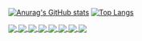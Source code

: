 [![Anurag's GitHub stats](https://github-readme-stats.vercel.app/api?username=yhan219&show_icons=true)](https://github.com/anuraghazra/github-readme-stats)
[![Top Langs](https://github-readme-stats.vercel.app/api/top-langs/?username=yhan219&layout=compact)](https://github.com/anuraghazra/github-readme-stats)

<a href="https://github.com/yhan219/ruoyi-vue-flex">
  <img align="center" src="https://github-readme-stats.vercel.app/api/pin/?username=yhan219&repo=ruoyi-vue-flex" />
</a>
<a href="https://github.com/yhan219/ruoyi-cloud-flex">
  <img align="center" src="https://github-readme-stats.vercel.app/api/pin/?username=yhan219&repo=ruoyi-cloud-flex" />
</a>
<a href="https://github.com/yhan219/navicat_reset_mac">
  <img align="center" src="https://github-readme-stats.vercel.app/api/pin/?username=yhan219&repo=navicat_reset_mac" />
</a>
<a href="https://github.com/yhan219/utools-plugin">
  <img align="center" src="https://github-readme-stats.vercel.app/api/pin/?username=yhan219&repo=utools-plugin" />
</a>
<a href="https://github.com/yhan219/MyIdeaCrackPlugin">
  <img align="center" src="https://github-readme-stats.vercel.app/api/pin/?username=yhan219&repo=MyIdeaCrackPlugin" />
</a>
<a href="https://github.com/yhan219/webp-convert-service">
  <img align="center" src="https://github-readme-stats.vercel.app/api/pin/?username=yhan219&repo=webp-convert-service" />
</a>
<a href="https://github.com/yhan219/seaweedfs-webp">
  <img align="center" src="https://github-readme-stats.vercel.app/api/pin/?username=yhan219&repo=seaweedfs-webp" />
</a>
<a href="[https://github.com/yhan219/alfred_show_hosts](https://github.com/yhan219/alfred_show_hosts)">
  <img align="center" src="https://github-readme-stats.vercel.app/api/pin/?username=yhan219&repo=alfred_show_hosts" />
</a>
